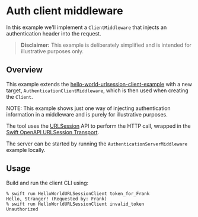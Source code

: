 # Auth client middleware

In this example we'll implement a `ClientMiddleware` that injects an authentication header into the request.

> **Disclaimer:** This example is deliberately simplified and is intended for illustrative purposes only.

## Overview

This example extends the [hello-world-urlsession-client-example](../hello-world-urlsession-client-example)
with a new target, `AuthenticationClientMiddleware`, which is then used when creating
the `Client`.

NOTE: This example shows just one way of injecting authentication information in a middleware
and is purely for illustrative purposes.

The tool uses the [URLSession](https://developer.apple.com/documentation/foundation/urlsession) API to perform the HTTP call, wrapped in the [Swift OpenAPI URLSession Transport](https://github.com/apple/swift-openapi-urlsession).

The server can be started by running the `AuthenticationServerMiddleware` example locally.

## Usage

Build and run the client CLI using:

```console
% swift run HelloWorldURLSessionClient token_for_Frank
Hello, Stranger! (Requested by: Frank)
% swift run HelloWorldURLSessionClient invalid_token
Unauthorized
```
